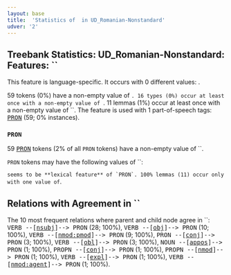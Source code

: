 ```yaml
---
layout: base
title:  'Statistics of  in UD_Romanian-Nonstandard'
udver: '2'
---
```


## Treebank Statistics: UD_Romanian-Nonstandard: Features: ``

This feature is language-specific.
It occurs with 0 different values: .

59 tokens (0%) have a non-empty value of ``.
16 types (0%) occur at least once with a non-empty value of ``.
11 lemmas (1%) occur at least once with a non-empty value of ``.
The feature is used with 1 part-of-speech tags: <tt><a href="ro_nonstandard-feat-PRON.html">PRON</a></tt> (59; 0% instances).

### `PRON`

59 <tt><a href="ro_nonstandard-feat-PRON.html">PRON</a></tt> tokens (2% of all `PRON` tokens) have a non-empty value of ``.

`PRON` tokens may have the following values of ``:


`` seems to be **lexical feature** of `PRON`. 100% lemmas (11) occur only with one value of ``.

## Relations with Agreement in ``

The 10 most frequent relations where parent and child node agree in ``:
<tt>VERB --[<tt><a href="ro_nonstandard-dep-nsubj.html">nsubj</a></tt>]--> PRON</tt> (28; 100%),
<tt>VERB --[<tt><a href="ro_nonstandard-dep-obj.html">obj</a></tt>]--> PRON</tt> (10; 100%),
<tt>VERB --[<tt><a href="ro_nonstandard-dep-nmod-pmod.html">nmod:pmod</a></tt>]--> PRON</tt> (9; 100%),
<tt>PRON --[<tt><a href="ro_nonstandard-dep-conj.html">conj</a></tt>]--> PRON</tt> (3; 100%),
<tt>VERB --[<tt><a href="ro_nonstandard-dep-obl.html">obl</a></tt>]--> PRON</tt> (3; 100%),
<tt>NOUN --[<tt><a href="ro_nonstandard-dep-appos.html">appos</a></tt>]--> PRON</tt> (1; 100%),
<tt>PROPN --[<tt><a href="ro_nonstandard-dep-conj.html">conj</a></tt>]--> PRON</tt> (1; 100%),
<tt>PROPN --[<tt><a href="ro_nonstandard-dep-nmod.html">nmod</a></tt>]--> PRON</tt> (1; 100%),
<tt>VERB --[<tt><a href="ro_nonstandard-dep-expl.html">expl</a></tt>]--> PRON</tt> (1; 100%),
<tt>VERB --[<tt><a href="ro_nonstandard-dep-nmod-agent.html">nmod:agent</a></tt>]--> PRON</tt> (1; 100%).

